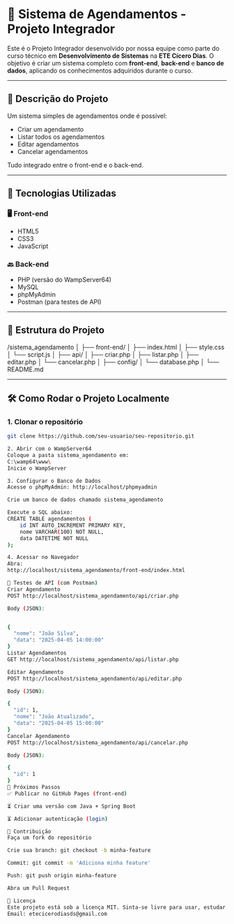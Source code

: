 # 📅 Sistema de Agendamentos - Projeto Integrador

Este é o Projeto Integrador desenvolvido por nossa equipe como parte do curso técnico em **Desenvolvimento de Sistemas** na **ETE Cícero Dias**. O objetivo é criar um sistema completo com **front-end**, **back-end** e **banco de dados**, aplicando os conhecimentos adquiridos durante o curso.

---

## 📌 Descrição do Projeto

Um sistema simples de agendamentos onde é possível:

- Criar um agendamento
- Listar todos os agendamentos
- Editar agendamentos
- Cancelar agendamentos

Tudo integrado entre o front-end e o back-end.

---

## 🚀 Tecnologias Utilizadas

### 🖥️ Front-end
- HTML5
- CSS3
- JavaScript

### 🔙 Back-end
- PHP (versão do WampServer64)
- MySQL
- phpMyAdmin
- Postman (para testes de API)

---

## 📂 Estrutura do Projeto

/sistema_agendamento │ ├── front-end/ │ ├── index.html │ ├── style.css │ └── script.js │ ├── api/ │ ├── criar.php │ ├── listar.php │ ├── editar.php │ └── cancelar.php │ ├── config/ │ └── database.php │ └── README.md

---

## 🛠️ Como Rodar o Projeto Localmente

### 1. Clonar o repositório
```bash
git clone https://github.com/seu-usuario/seu-repositorio.git

2. Abrir com o WampServer64
Coloque a pasta sistema_agendamento em:
C:\wamp64\www\
Inicie o WampServer

3. Configurar o Banco de Dados
Acesse o phpMyAdmin: http://localhost/phpmyadmin

Crie um banco de dados chamado sistema_agendamento

Execute o SQL abaixo:
CREATE TABLE agendamentos (
    id INT AUTO_INCREMENT PRIMARY KEY,
    nome VARCHAR(100) NOT NULL,
    data DATETIME NOT NULL
);

4. Acessar no Navegador
Abra:
http://localhost/sistema_agendamento/front-end/index.html

🧪 Testes de API (com Postman)
Criar Agendamento
POST http://localhost/sistema_agendamento/api/criar.php

Body (JSON):


{
  "nome": "João Silva",
  "data": "2025-04-05 14:00:00"
}
Listar Agendamentos
GET http://localhost/sistema_agendamento/api/listar.php

Editar Agendamento
POST http://localhost/sistema_agendamento/api/editar.php

Body (JSON):

{
  "id": 1,
  "nome": "João Atualizado",
  "data": "2025-04-05 15:00:00"
}
Cancelar Agendamento
POST http://localhost/sistema_agendamento/api/cancelar.php

Body (JSON):

{
  "id": 1
}
📌 Próximos Passos
✅ Publicar no GitHub Pages (front-end)

⏳ Criar uma versão com Java + Spring Boot

⏳ Adicionar autenticação (login)

🤝 Contribuição
Faça um fork do repositório

Crie sua branch: git checkout -b minha-feature

Commit: git commit -m 'Adiciona minha feature'

Push: git push origin minha-feature

Abra um Pull Request

📝 Licença
Este projeto está sob a licença MIT. Sinta-se livre para usar, estudar e melhorar!
Email: etecicerodiasds@gmail.com
